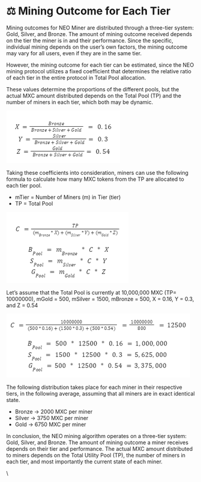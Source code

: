# ⚖ Mining Outcome for Each Tier

Mining outcomes for NEO Miner are distributed through a three-tier system: Gold, Silver, and Bronze. The amount of mining outcome received depends on the tier the miner is in and their performance. Since the specific, individual mining depends on the user’s own factors, the mining outcome may vary for all users, even if they are in the same tier.

However, the mining outcome for each tier can be estimated, since the NEO mining protocol utilizes a fixed coefficient that determines the relative ratio of each tier in the entire protocol in Total Pool allocation.

These values determine the proportions of the different pools, but the actual MXC amount distributed depends on the Total Pool (TP) and the number of miners in each tier, which both may be dynamic.

![](<../../../.gitbook/assets/image (9).png>)

Taking these coefficients into consideration, miners can use the following formula to calculate how many MXC tokens from the TP are allocated to each tier pool.

* mTier = Number of Miners (m) in Tier (tier)
* TP = Total Pool

![](<../../../.gitbook/assets/image (13).png>)

Let’s assume that the Total Pool is currently at 10,000,000 MXC (TP= 10000000), mGold = 500,  mSilver = 1500, mBronze = 500, X = 0.16, Y = 0.3, and Z = 0.54

![](<../../../.gitbook/assets/image (2).png>)

The following distribution takes place for each miner in their respective tiers, in the following average, assuming that all miners are in exact identical state.

* Bronze → 2000 MXC per miner
* Silver → 3750 MXC per miner
* Gold → 6750 MXC per miner

In conclusion, the NEO mining algorithm operates on a three-tier system: Gold, Silver, and Bronze. The amount of mining outcome a miner receives depends on their tier and performance. The actual MXC amount distributed to miners depends on the Total Utility Pool (TP), the number of miners in each tier, and most importantly the current state of each miner.

\
